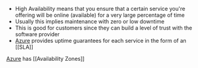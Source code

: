 - High Availability means that you ensure that a certain service you're offering will be online (available) for a very large percentage of time
- Usually this implies maintenance with zero or low downtime
- This is good for customers since they can build a level of trust with the software provider
- [Azure](Azure.md) provides uptime guarantees for each service in the form of an [[SLA]]

[Azure](Azure.md) has [[Availability Zones]]